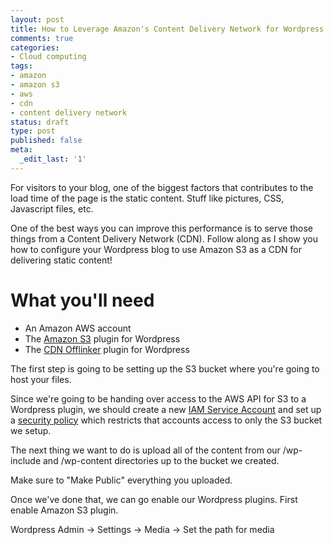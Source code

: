 ```yaml
---
layout: post
title: How to Leverage Amazon's Content Delivery Network for Wordpress
comments: true
categories:
- Cloud computing
tags:
- amazon
- amazon s3
- aws
- cdn
- content delivery network
status: draft
type: post
published: false
meta:
  _edit_last: '1'
---
```

For visitors to your blog, one of the biggest factors that contributes to the load time of the page is the static content.  Stuff like pictures, CSS, Javascript files, etc.

One of the best ways you can improve this performance is to serve those things from a Content Delivery Network (CDN).  Follow along as I show you how to configure your Wordpress blog to use Amazon S3 as a CDN for delivering static content!

<!--more-->

<h1>What you'll need</h1>
<ul>
	<li>An Amazon AWS account</li>
	<li>The <a href="http://wordpress.org/extend/plugins/tantan-s3/">Amazon S3</a> plugin for Wordpress</li>
	<li>The <a href="http://wordpress.org/extend/plugins/ossdl-cdn-off-linker/">CDN Offlinker</a> plugin for Wordpress</li>
</ul>

The first step is going to be setting up the S3 bucket where you're going to host your files.

Since we're going to be handing over access to the AWS API for S3 to a Wordpress plugin, we should create a new <a href="{{ root_url }}/2011/03/28/create-aws-service-accounts-with-iam/">IAM Service Account</a> and set up a <a href="{{ root_url }}/2011/06/27/policy-for-an-s3-only-amazon-iam-user/">security policy</a> which restricts that accounts access to only the S3 bucket we setup.

The next thing we want to do is upload all of the content from our /wp-include and /wp-content directories up to the bucket we created.

Make sure to "Make Public" everything you uploaded.

Once we've done that, we can go enable our Wordpress plugins.  First enable Amazon S3 plugin.

Wordpress Admin -> Settings -> Media -> Set the path for media

